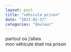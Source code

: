 ```yaml
---
layout: post
title: "véhicule prison"
date: "2021-02-27"
categories: "douleur"
---
```


partout où j’allais  
mon véhicule était ma prison  
